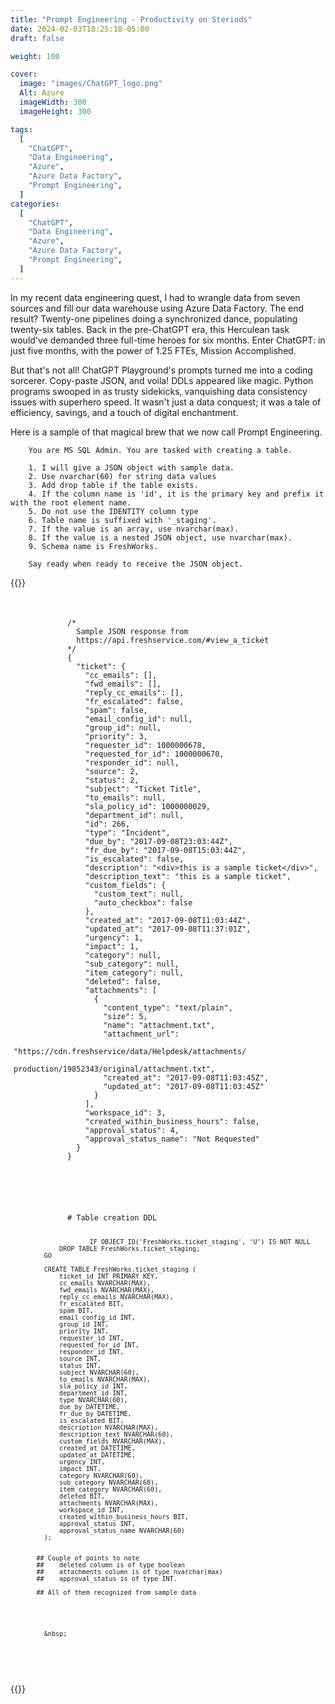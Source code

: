 ```yaml
---
title: "Prompt Engineering - Productivity on Steriods"
date: 2024-02-03T18:25:18-05:00
draft: false

weight: 100

cover:
  image: "images/ChatGPT_logo.png"
  Alt: Azure
  imageWidth: 300
  imageHeight: 300

tags:
  [
    "ChatGPT",
    "Data Engineering",
    "Azure",
    "Azure Data Factory",
    "Prompt Engineering",
  ]
categories:
  [
    "ChatGPT",
    "Data Engineering",
    "Azure",
    "Azure Data Factory",
    "Prompt Engineering",
  ]
---
```


In my recent data engineering quest, I had to wrangle data from seven sources and fill our data warehouse using Azure Data Factory. The end result? Twenty-one pipelines doing a synchronized dance, populating twenty-six tables. Back in the pre-ChatGPT era, this Herculean task would've demanded three full-time heroes for six months. Enter ChatGPT: in just five months, with the power of 1.25 FTEs, Mission Accomplished.

But that's not all! ChatGPT Playground's prompts turned me into a coding sorcerer. Copy-paste JSON, and voila! DDLs appeared like magic. Python programs swooped in as trusty sidekicks, vanquishing data consistency issues with superhero speed. It wasn't just a data conquest; it was a tale of efficiency, savings, and a touch of digital enchantment.

Here is a sample of that magical brew that we now call Prompt Engineering.

```Text
    You are MS SQL Admin. You are tasked with creating a table.

    1. I will give a JSON object with sample data.
    2. Use nvarchar(60) for string data values
    3. Add drop table if the table exists.
    4. If the column name is 'id', it is the primary key and prefix it with the root element name.
    5. Do not use the IDENTITY column type
    6. Table name is suffixed with '_staging'.
    7. If the value is an array, use nvarchar(max).
    8. If the value is a nested JSON object, use nvarchar(max).
    9. Schema name is FreshWorks.

    Say ready when ready to receive the JSON object.

```

{{<rawhtml>}}

<link rel="stylesheet" href="//cdn.jsdelivr.net/gh/highlightjs/cdn-release@10.3.2/build/styles/an-old-hope.min.css"></link>
<style>

.flex-container {
display: flex;
flex-direction: row;
}
.flex-item {  
 flex: 50%;
padding: 5px;
}

/_ Responsive layout - makes a one column layout instead of a two-column layout _/
@media (max-width: 800px) {
.flex-container {
flex-direction: column;

}
}
</style>

<div class="flex-container">
  <div class="flex-item">
    <div>
        <div class="code">
          <pre>
          <code>
            /* 
              Sample JSON response from 
              https://api.freshservice.com/#view_a_ticket 
            */
            {
              "ticket": {
                "cc_emails": [],
                "fwd_emails": [],
                "reply_cc_emails": [],
                "fr_escalated": false,
                "spam": false,
                "email_config_id": null,
                "group_id": null,
                "priority": 3,
                "requester_id": 1000000678,
                "requested_for_id": 1000000670,
                "responder_id": null,
                "source": 2,
                "status": 2,
                "subject": "Ticket Title",
                "to_emails": null,
                "sla_policy_id": 1000000029,
                "department_id": null,
                "id": 266,
                "type": "Incident",
                "due_by": "2017-09-08T23:03:44Z",
                "fr_due_by": "2017-09-08T15:03:44Z",
                "is_escalated": false,
                "description": "&lt;div&gt;this is a sample ticket&lt;/div&gt;",
                "description_text": "this is a sample ticket",
                "custom_fields": {
                  "custom_text": null,
                  "auto_checkbox": false
                },
                "created_at": "2017-09-08T11:03:44Z",
                "updated_at": "2017-09-08T11:37:01Z",
                "urgency": 1,
                "impact": 1,
                "category": null,
                "sub_category": null,
                "item_category": null,
                "deleted": false,
                "attachments": [
                  {
                    "content_type": "text/plain",
                    "size": 5,
                    "name": "attachment.txt",
                    "attachment_url": 
                      "https://cdn.freshservice/data/Helpdesk/attachments/
                          production/19852343/original/attachment.txt",
                    "created_at": "2017-09-08T11:03:45Z",
                    "updated_at": "2017-09-08T11:03:45Z"
                  }
                ],
                "workspace_id": 3,
                "created_within_business_hours": false,
                "approval_status": 4,
                "approval_status_name": "Not Requested"
              }
            }			
          </code>
          </pre>
        </div>
      </div>
    </div>
    <div class="flex-item">
      <div class="code">
        <pre class="sql">
          <code class="language-sql">
            # Table creation DDL
                        
                        IF OBJECT_ID('FreshWorks.ticket_staging', 'U') IS NOT NULL
                DROP TABLE FreshWorks.ticket_staging;
            GO

            CREATE TABLE FreshWorks.ticket_staging (
                ticket_id INT PRIMARY KEY,
                cc_emails NVARCHAR(MAX),
                fwd_emails NVARCHAR(MAX),
                reply_cc_emails NVARCHAR(MAX),
                fr_escalated BIT,
                spam BIT,
                email_config_id INT,
                group_id INT,
                priority INT,
                requester_id INT,
                requested_for_id INT,
                responder_id INT,
                source INT,
                status INT,
                subject NVARCHAR(60),
                to_emails NVARCHAR(MAX),
                sla_policy_id INT,
                department_id INT,
                type NVARCHAR(60),
                due_by DATETIME,
                fr_due_by DATETIME,
                is_escalated BIT,
                description NVARCHAR(MAX),
                description_text NVARCHAR(60),
                custom_fields NVARCHAR(MAX),
                created_at DATETIME,
                updated_at DATETIME,
                urgency INT,
                impact INT,
                category NVARCHAR(60),
                sub_category NVARCHAR(60),
                item_category NVARCHAR(60),
                deleted BIT,
                attachments NVARCHAR(MAX),
                workspace_id INT,
                created_within_business_hours BIT,
                approval_status INT,
                approval_status_name NVARCHAR(60)
            );


          ## Couple of points to note
          ##    deleted column is of type boolean
          ##    attachments column is of type nvarchar(max)
          ##    approval_status is of type INT.

          ## All of them recognized from sample data





            &nbsp;

</code>
</pre>
</div>
</div>

  </div>

{{</rawhtml>}}
